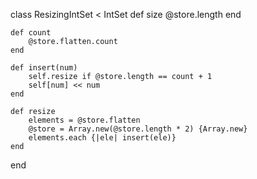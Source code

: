 class ResizingIntSet < IntSet
    def size
        @store.length
    end

    def count
        @store.flatten.count
    end

    def insert(num)
        self.resize if @store.length == count + 1
        self[num] << num
    end

    def resize
        elements = @store.flatten
        @store = Array.new(@store.length * 2) {Array.new}
        elements.each {|ele| insert(ele)}
    end
end
